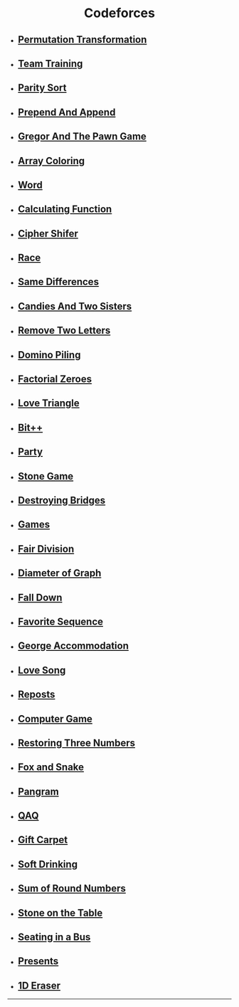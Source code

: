 # <h1 align="center">Codeforces</h1>

- ## [Permutation Transformation](./PermutationTransformation.java)
- ## [Team Training](./TeamTraining.java)
- ## [Parity Sort](./ParitySort.java)
- ## [Prepend And Append](./PrependAndAppend.java)
- ## [Gregor And The Pawn Game](./GregorAndThePawnGame.java)
- ## [Array Coloring](./ArrayColoring.java)
- ## [Word](./Word.java)
- ## [Calculating Function](./CalculatingFunction.java)
- ## [Cipher Shifer](./CipherShifer.java)
- ## [Race](./Race.java)
- ## [Same Differences](./SameDifferences.java)
- ## [Candies And Two Sisters](./CandiesAndTwoSisters.java)
- ## [Remove Two Letters](./RemoveTwoLetters.java)
- ## [Domino Piling](./DominoPiling.java)
- ## [Factorial Zeroes](./FactorialZeroes.java)
- ## [Love Triangle](./LoveTriangle.java)
- ## [Bit++](./BitPlusPlus.java)
- ## [Party](./Party.java)
- ## [Stone Game](./StoneGame.java)
- ## [Destroying Bridges](./DestroyingBridges.java)
- ## [Games](./Games.java)
- ## [Fair Division](./FairDivision.java)
- ## [Diameter of Graph](./DiameterOfGraph.java)
- ## [Fall Down](./FallDown.java)
- ## [Favorite Sequence](./FavoriteSequence.java)
- ## [George Accommodation](./GeorgeAccommodation.java)
- ## [Love Song](./LoveSong.java)
- ## [Reposts](./Reposts.java)
- ## [Computer Game](./ComputerGame.java)
- ## [Restoring Three Numbers](./RestoringThreeNumbers.java)
- ## [Fox and Snake](./FoxAndSnake.java)
- ## [Pangram](./Pangram.java)
- ## [QAQ](./QAQ.java)
- ## [Gift Carpet](./GiftCarpet.java)
- ## [Soft Drinking](./SoftDrinking.java)
- ## [Sum of Round Numbers](./SumOfRoundNumbers.java)
- ## [Stone on the Table](./StoneOnTheTable.java)
- ## [Seating in a Bus](./SeatingInABus.java)
- ## [Presents](./Presents.java)
- ## [1D Eraser](./OneDEraser.java)

<hr>
